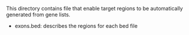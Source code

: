 
This directory contains file that enable target regions to be automatically generated from gene lists.

* exons.bed: describes the regions for each bed file
